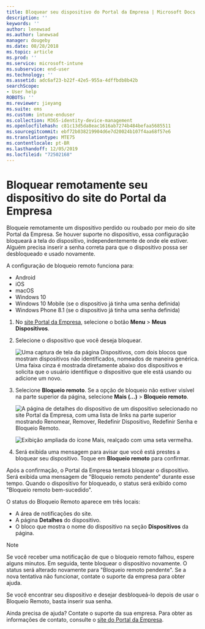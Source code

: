 ```yaml
---
title: Bloquear seu dispositivo do Portal da Empresa | Microsoft Docs
description: ''
keywords: ''
author: lenewsad
ms.author: lanewsad
manager: dougeby
ms.date: 08/28/2018
ms.topic: article
ms.prod: ''
ms.service: microsoft-intune
ms.subservice: end-user
ms.technology: ''
ms.assetid: adc6af23-b22f-42e5-955a-4dffbdb8b42b
searchScope:
- User help
ROBOTS: ''
ms.reviewer: jieyang
ms.suite: ems
ms.custom: intune-enduser
ms.collection: M365-identity-device-management
ms.openlocfilehash: c81c13d5da8eac1616ab7274b484befaa5685511
ms.sourcegitcommit: ebf72b038219904d6e7d20024b107f4aa68f57e6
ms.translationtype: MTE75
ms.contentlocale: pt-BR
ms.lasthandoff: 12/05/2019
ms.locfileid: "72502168"
---
```

# <a name="remotely-lock-your-device-from-the-company-portal-website"></a>Bloquear remotamente seu dispositivo do site do Portal da Empresa

Bloqueie remotamente um dispositivo perdido ou roubado por meio do site Portal da Empresa. Se houver suporte no dispositivo, essa configuração bloqueará a tela do dispositivo, independentemente de onde ele estiver. Alguém precisa inserir a senha correta para que o dispositivo possa ser desbloqueado e usado novamente.   

A configuração de bloqueio remoto funciona para:

* Android
* iOS
* macOS
* Windows 10
* Windows 10 Mobile (se o dispositivo já tinha uma senha definida)
* Windows Phone 8.1 (se o dispositivo já tinha uma senha definida)  

1. No [site Portal da Empresa](https://portal.manage.microsoft.com), selecione o botão __Menu__ > __Meus Dispositivos__.  

2. Selecione o dispositivo que você deseja bloquear.  

    ![Uma captura de tela da página Dispositivos, com dois blocos que mostram dispositivos não identificados, nomeados de maneira genérica. Uma faixa cinza é mostrada diretamente abaixo dos dispositivos e solicita que o usuário identifique o dispositivo que ele está usando ou adicione um novo.](./media/rename-reset-device-step2-1808.png) 

3. Selecione **Bloqueio remoto**. Se a opção de bloqueio não estiver visível na parte superior da página, selecione **Mais (…)**  > **Bloqueio remoto**.  

   ![A página de detalhes do dispositivo de um dispositivo selecionado no site Portal da Empresa, com uma lista de links na parte superior mostrando Renomear, Remover, Redefinir Dispositivo, Redefinir Senha e Bloqueio Remoto. ](./media/rename-reset-device-1808.png) 

    ![Exibição ampliada do ícone Mais, realçado com uma seta vermelha.](./media/rename-reset-device-step3-more-1808.png)    

4. Será exibida uma mensagem para avisar que você está prestes a bloquear seu dispositivo. Toque em **Bloqueio remoto** para confirmar.

Após a confirmação, o Portal da Empresa tentará bloquear o dispositivo. Será exibida uma mensagem de "Bloqueio remoto pendente" durante esse tempo. Quando o dispositivo for bloqueado, o status será exibido como "Bloqueio remoto bem-sucedido".  

O status do Bloqueio Remoto aparece em três locais:

* A área de notificações do site.
* A página **Detalhes** do dispositivo.
* O bloco que mostra o nome do dispositivo na seção **Dispositivos** da página.  

> [!Note]
> Se você receber uma notificação de que o bloqueio remoto falhou, espere alguns minutos. Em seguida, tente bloquear o dispositivo novamente. O status será alterado novamente para "Bloqueio remoto pendente". Se a nova tentativa não funcionar, contate o suporte da empresa para obter ajuda.

Se você encontrar seu dispositivo e desejar desbloqueá-lo depois de usar o Bloqueio Remoto, basta inserir sua senha.  

Ainda precisa de ajuda? Contate o suporte da sua empresa. Para obter as informações de contato, consulte o [site do Portal da Empresa](https://go.microsoft.com/fwlink/?linkid=2010980).
